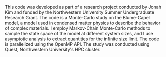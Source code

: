 This code was developed as part of a research project conducted by Jonah Kim and funded by the Northwestern University Summer Undergraduate Research Grant.
The code is a Monte-Carlo study on the Blume-Capel model, a model used in condensed matter physics to describe the behavior of complex materials.
I employ Markov-Chain Monte-Carlo methods to sample the state space of the model at different system sizes, and I use asymptotic analysis to extract quantities for the infinite size limit.
The code is parallelized using the OpenMP API.
The study was conducted using Quest, Northwestern University's HPC cluster.
